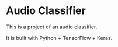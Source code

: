 # Audio Classifier

This is a project of an audio classifier.

It is built with Python + TensorFlow + Keras.
